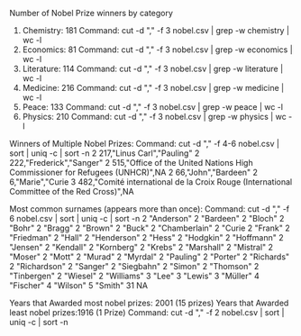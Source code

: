 Number of Nobel Prize winners by category 

1. Chemistry: 181
   Command: cut -d "," -f 3 nobel.csv | grep -w chemistry | wc -l
2. Economics: 81
   Command: cut -d "," -f 3 nobel.csv | grep -w economics | wc -l
3. Literature: 114
   Command: cut -d "," -f 3 nobel.csv | grep -w literature | wc -l
4. Medicine: 216
   Command: cut -d "," -f 3 nobel.csv | grep -w medicine | wc -l
5. Peace: 133
   Command: cut -d "," -f 3 nobel.csv | grep -w peace | wc -l
6. Physics: 210
   Command: cut -d "," -f 3 nobel.csv | grep -w physics | wc -l

Winners of Multiple Nobel Prizes: 
Command: cut -d "," -f 4-6  nobel.csv | sort | uniq -c | sort -n
 2 217,"Linus Carl","Pauling"
 2 222,"Frederick","Sanger"
 2 515,"Office of the United Nations High Commissioner for Refugees (UNHCR)",NA
 2 66,"John","Bardeen"
 2 6,"Marie","Curie
 3 482,"Comité international de la Croix Rouge (International Committee of the Red Cross)",NA
 

Most common surnames (appears more than once): 
Command: cut -d "," -f 6 nobel.csv | sort | uniq -c | sort -n
 2 "Anderson"
 2 "Bardeen"
 2 "Bloch"
 2 "Bohr"
 2 "Bragg"
 2 "Brown"
 2 "Buck"
 2 "Chamberlain"
 2 "Curie
 2 "Frank"
 2 "Friedman"
 2 "Hall"
 2 "Henderson"
 2 "Hess"
 2 "Hodgkin"
 2 "Hoffmann"
 2 "Jensen"
 2 "Kendall"
 2 "Kornberg"
 2 "Krebs"
 2 "Marshall"
 2 "Mistral"
 2 "Moser"
 2 "Mott"
 2 "Murad"
 2 "Myrdal"
 2 "Pauling"
 2 "Porter"
 2 "Richards"
 2 "Richardson"
 2 "Sanger"
 2 "Siegbahn"
 2 "Simon"
 2 "Thomson"
 2 "Tinbergen"
 2 "Wiesel"
 2 "Williams"
 3 "Lee"
 3 "Lewis"
 3 "Müller"
 4 "Fischer"
 4 "Wilson"
 5 "Smith"
 31 NA

Years that Awarded most nobel prizes: 2001 (15 prizes) 
Years that Awarded least nobel prizes:1916 (1 Prize) 
Command: cut -d "," -f 2 nobel.csv | sort | uniq -c | sort -n

